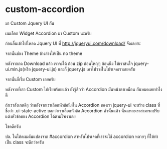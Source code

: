 # custom-accordion

มา Custom Jquery UI กัน


ผมเลือก Widget Accordion มา Custom นะครับ

ก่อนอื่นเข้าไปโหลด Jquery UI ที่ http://jqueryui.com/download/ จัดเลยฮะ

จากนั้นช่อง Theme ข้างล่างให้เป็น no theme 

หลังจากกด Download แล้ว เราจะได้ ก้อน zip ก้อนใหญ่ๆ ก้อนนึง
ให้เราสนใจ jquery-ui.min.js(หรือ jquery-ui.js) และก็ jquery.js เอาไปวางในโปรเจคเราเลยครับ


จากนั้นก็เริ่ม Custom เลยครับ

หลังจากที่เรา Custom ไปเรียบร้อยแล้ว ยังรู้สึกว่า Accordion มันหน้าตาเหมือน กันหมดเลยทำไงดี

ถ้าเราสังเกตดีๆ ว่าหลังจากเราเลือกหัวข้อนึงใน Accordion ของเรา jquery-ui จะสร้าง class ที่ชื่อว่า
.ui-state-active  บอกว่าเราเลือกหัวข้อ Accordion ตัวนั้นแล้ว นั่นแหละเราสามารถปรับแต่งหัวข้อของ Accordion ได้ตามใจเราเลย

โชคดีครับ


ปล. ในโค้ดผมดันแปลงจาก #accordion สำหรับโปรเจคที่เราจะใช้ accordion หลายๆ ที่ให้ทำเป็น  class จะดีกว่าครับ